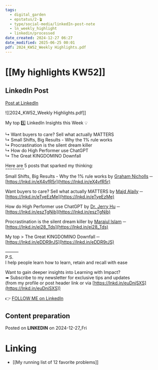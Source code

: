 ```yaml
---
tags:
  - digital_garden
  - epstatus/2-🪴
  - type/social-media/linkedIn-post-note
  - ln_weekly_highlight
  - linkedin/processed
date_created: 2024-12-27 06:27
date_modified: 2025-06-25 00:01
pdf: 2024_KW52_Weekly Highlights.pdf
---
```

# [[My highlights KW52]]

## LinkedIn Post

[Post at LinkedIn](https://www.linkedin.com/posts/sebastiankamilli_highlight-from-kw52-in-2024-activity-7278303807552323584-uBiy?utm_source=share&utm_medium=member_desktop)

![[2024_KW52_Weekly Highlights.pdf]]

My top 5️⃣ LinkedIn Insights this Week 💡  
  
↳ Want buyers to care? Sell what actually MATTERS  
↳ Small Shifts, Big Results - Why the 1% rule works  
↳ Procrastination is the silent dream killer  
↳ How do High Performer use ChatGPT  
↳ The Great KINGDOMINO Downfall  
  
Here are 5 posts that sparked my thinking:  
‾‾‾‾‾‾‾‾  
Small Shifts, Big Results - Why the 1% rule works by [Graham Nicholls](https://www.linkedin.com/in/grahamnicholls1/) ─  
[https://lnkd.in/eX4vfR5r](https://lnkd.in/eX4vfR5r)  
  
Want buyers to care? Sell what actually MATTERS by [Majd Alaily](https://www.linkedin.com/in/majdalaily/) ─  
[https://lnkd.in/eTyeEzMe](https://lnkd.in/eTyeEzMe)  
  
How do High Performer use ChatGPT by [Dr. Jerry Hu](https://www.linkedin.com/in/dr-jerry-hu-108811268/) ─  
[https://lnkd.in/eszTgNib](https://lnkd.in/eszTgNib)  
  
Procrastination is the silent dream killer by [Marajul Islam](https://www.linkedin.com/in/marajulislam/) ─  
[https://lnkd.in/ei28_Tds](https://lnkd.in/ei28_Tds)  
  
My top > The Great KINGDOMINO Downfall ─  
[https://lnkd.in/eDDR9rJS](https://lnkd.in/eDDR9rJS)  
  
———  
P.S.  
I help people learn how to learn, retain and recall with ease  
  
Want to gain deeper insights into Learning with Impact?  
➠ Subscribe to my newsletter for exclusive tips and updates  
(from my profile or post header link or via [https://lnkd.in/euDnjSXS](https://lnkd.in/euDnjSXS))

👉 [FOLLOW ME on LinkedIn](https://www.linkedin.com/comm/mynetwork/discovery-see-all?usecase=PEOPLE_FOLLOWS&followMember=sebastiankamilli)

## Content preparation

Posted on **LINKEDIN** on 2024-12-27_Fri

# Linking

+ [[My running list of 12 favorite problems]]